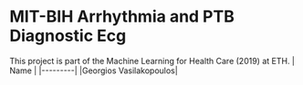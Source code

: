 # MIT-BIH Arrhythmia and PTB Diagnostic Ecg
This project is part of the Machine Learning for Health Care (2019) at ETH.
| Name |
|---------|
|Georgios Vasilakopoulos|
